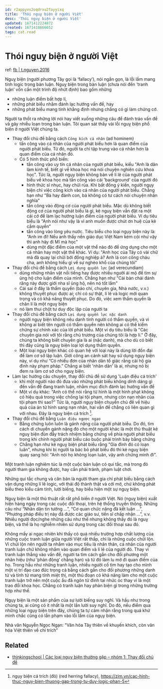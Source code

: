 ```yaml
---
id: r2appyvs2oqdrxu2fayyixq
title: 'Thói nguỵ biện ở người Việt'
desc: 'Thói nguỵ biện ở người Việt'
updated: 1671412224872
created: 1671410866652
tags: cat.read
---
```

# Thói nguỵ biện ở người Việt

ref: [fb | t.nguyen.2016](https://www.facebook.com/t.nguyen.2016/posts/pfbid0YajthVVhGwYZesLmUtTCiW3vC31LRwWHpu5S3sWVo1gUWM5teNNb8fetePeQkwAsl)

Nguỵ biện (người phương Tây gọi là ‘fallacy’), nói ngắn gọn, là lỗi lầm mang tính logic trong bàn luận. Nguỵ biện trong bàn luận (chưa nói đến ‘tranh luận’ vốn cần một trình độ nhứt định) bao gồm những
- những luận điểm bất hợp lí,
- những phát biểu nhằm đánh lạc hướng vấn đề, hay
- những phát biểu mang tính khẳng định nhưng chẳng có gì làm chứng cớ.

Người ta thốt ra những lời nói hay viết xuống những câu để đánh tráo vấn đề và gây nhiễu loạn trong bàn luận. Tôi quan sát thấy vài lỗi nguỵ biện phổ biến ở người Việt chúng ta.
- Thay đổi chủ đề bằng cách `Công kích cá nhân` (ad hominem)
    - tấn công vào cá nhân của người phát biểu hơn là quan điểm của người phát biểu. Từ đó, người ta chỉ tập trung vào cá nhân hơn là quan điểm của cá nhân đó.
    - Có 5 hình thức phổ biến:
        - tấn công vào uy tín cá nhân của người phát biểu, kiểu "Anh là dân làm kinh tế, biết gì về khoa học mà nói chuyện nghiên cứu khoa học". Tức là, người ngụy biện không bàn về lí lẽ của người phát biểu về khoa học mà tấn công vào cái 'background' của người đó
        - hình thức sỉ nhục, hay chửi rủa. Khi bất đồng ý kiến, người ngụy biện chỉ việc công kích vào cá nhân của người phát biểu. Chẳng hạn như "Bà hay đánh con, bà không có tư cách nói chuyện nhân nghĩa"
        - tấn công vào động cơ của người phát biểu. Mặc dù không biết động cơ của người phát biểu là gì, kẻ nguỵ biện vẫn đặt ra một cái cớ để làm lạc hướng luận điểm của người phát biểu. Ví dụ tiêu biểu là "Anh nói như vậy là vì anh muốn được chút ơn huệ của kẻ cầm quyền"
        - tấn công vào lòng yêu nước. Tiêu biểu cho loại ngụy biện này là: "Anh im đi! Nếu anh thấy nền giáo dục Việt Nam kém cỏi như vậy thì anh hãy đi Mĩ mà học"
        - dùng một đặc điểm của một vật thể nào đó để ứng dụng cho một cá nhân hay một vật thể khác. Ví dụ: "Anh học của Tây có vài chữ mà đã quay lại chửi bới đồng nghiệp à? Anh là con công cháu cha, anh không hiểu gì về sự nghèo khổ của chúng tôi"
- Thay đổi chủ đề bằng cách `Lợi dụng quyền lực` (ad verecundiam)
    - dùng những nhân vật nổi tiếng hay được nhiều người ái mộ để tìm sự ủng hộ cho luận điểm của mình. Chẳng hạn như "Cái bàn chải đánh răng này được giới nha sĩ ủng hộ, nên nó tốt lắm"
    - Cái sai ở đây là thẩm quyền (báo chí, chuyên gia, Nhà nước, v.v.) không thuyết phục được ai; chỉ có sự thật, lí lẽ và logic mới quan trọng và có khả năng thuyết phục. Do đó, việc xem thẩm quyền là chân lí là một nguỵ biện
    - nó làm thui chột tư duy độc lập của người ta
- Thay đổi chủ đề bằng cách `Lợi dụng quyền lực nặc danh`
    - người ngụy biện không nêu danh tính người có thẩm quyền, và vì không ai biết tên người có thẩm quyền nên không ai có thể kiểm chứng sự chính xác của lời phát biểu. Một ví dụ tiêu biểu là "Các chuyên gia nói với tôi rằng chủ trương của chúng tôi là hợp lí." Ở đây, chúng ta không biết chuyên gia là ai (nặc danh), mà cho dù có biết thì đây cũng là nguỵ biện loại lợi dụng thẩm quyền.
    - Một loại ngụy biện khác có quan hệ với loại này là dùng lời đồn đại để làm cơ sở lập luận. Giới công an cảnh sát hay sử dụng ngụy biện này, ví dụ như “Có nhiều đơn của nhân dân tố giác rằng cái hộ gia đình này phạm pháp.” Chẳng ai biết 'nhân dân' là ai, nhưng nó bị đem ra làm cơ sở cho nguỵ biện.
- Làm lạc hướng câu chuyện, thay đổi chủ đề sử dụng 'Luận điệu cá trích'
    - khi một người nào đó đưa vào những phát biểu không dính dáng gì đến vấn đề đang tranh luận, nhằm mục đích đánh lạc hướng vấn đề
    - Một ví dụ khác: “Anh có thể nói rằng tử hình là một hình phạt không có hiệu quả trong việc chống lại tội phạm, nhưng còn nạn nhân của tội phạm thì sao?” Tức là, người ngụy biện chuyển chủ đề về hiệu quả của án tử hình sang nạn nhân, hai vấn đề chẳng có liên quan gì với nhau. Đây là nguỵ biện cá trích [^1].
- Thay đổi chủ đề bằng `Luận điệu ngược ngạo`
    -  Bằng chứng luôn luôn là gánh nặng của người phát biểu. Do đó, tìm cách di chuyển gánh nặng đó cho một người khác là một thủ thuật kẻ nguỵ biện đùn đẩy trách nhiệm bằng chứng về phía người phát biểu trong khi chính người phát biểu cáo buộc phải trình bày bằng chứng
    - Chẳng hạn như kẻ nguỵ biện phát biểu rằng "Gia đình đó có loạn luân", nhưng khi bị người ta bác bỏ phát biểu đó thì kẻ nguỵ biện quay sang hỏi: "Anh nói họ không loạn luân, vậy anh chứng minh đi".

[^1]: ngụy biện cá trích (đỏ) (red herring fallacy), https://zim.vn/cac-hinh-thuc-nguy-bien-thuong-gap-trong-tu-duy-logic-phan-5

Một tranh luận nghiêm túc là một cuộc bàn luận có qui tắc, mà trong đó người tham gia không được, hay cần phải tránh, phạm luật chơi.

Những qui tắc chung và căn bản là người tham gia chỉ phát biểu bằng cách vận dụng những lí lẽ logic, với thái độ thành thật và cởi mở, chứ không phát biểu theo kiểu cảm tính, lười biếng, hay biểu hiện một sự nguỵ biện.

Nguỵ biện là một thủ thuật rất rất phổ biến ở người Việt. Nó (nguỵ biện) xuất hiện hàng ngày trong các cuộc đối thoại, trên hệ thống truyền thông. Những câu như “Nhân dân tin tưởng …”, “Cơ quan chức năng đã kết luận …”, “Phương pháp điều trị này đã được các giáo sư, tiến sĩ chấp nhận …”, v.v. Nhiều người đọc/nghe những câu như thế nhưng không thấy đó là nguỵ biện, và thế là họ nghiễm nhiên sử dụng trong các đối thoại sau đó.

Không mấy ai ngạc nhiên khi thấy có quá nhiều trường hợp chất lượng của những cuộc tranh luận giữa người Việt rất thấp, chỉ là những cuộc chửi lộn. Vì chửi lộn nên người ta nhắm vào mục tiêu là nhân thân, cá nhân của người tranh luận chứ không nhắm vào quan điểm và lí lẽ của người đó. Thay vì tranh luận thẳng vào vấn đề, người ta tìm cách gắn cho đối phương một nhãn hiệu (như ‘phản động’ chẳng hạn) và từ đó làm lu mờ đi quan điểm của họ. Trong hầu như những tranh luận, nhiều người cố tìm hay tạo cho mình một vị trí đạo cao đức trọng cả bằng cách gắn cho đối phương những danh từ và tính từ mang tính miệt thị, một thủ đoạn có khả năng làm cho một cuộc tranh luận trở nên một cuộc ẩu đã ngôn từ đinh tai nhức óc thay vì là một trao đổi khoa học. Chẳng có tranh luận hay phản biện gì trong những trường hợp như thế.

Ngụy biện là một sản phẩm của sự lười biếng suy nghĩ. Và hầu như trong chúng ta, ai cũng có ít nhất là một lần lười suy nghĩ. Do đó, nếu điểm qua những loại ngụy biện trên đây, chúng ta tự cảm nhận rằng trong quá khứ mình chắc cũng có lần phạm vào lỗi lầm của ngụy biện.

Nhà văn Nguyễn Ngọc Ngạn: "Văn hóa Tây thiên về khuyến khích, còn văn hóa Việt thiên về chỉ trích”

## Related

- [thinkingschool | Các loại ngụy biện thường gặp – nhóm 1: Thay đổi chủ đề](https://thinkingschool.vn/tu-duy-phan-bien/cac-loai-nguy-bien-thuong-gap-nhom-1/)